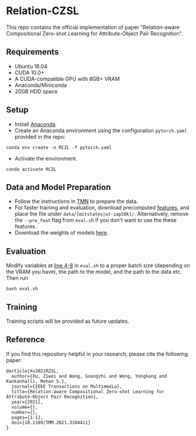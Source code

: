 # Relation-CZSL
This repo contains the official implementation of paper "Relation-aware Compositional Zero-shot Learning for Attribute-Object Pair Recognition".

## Requirements
- Ubuntu 18.04
- CUDA 10.0+
- A CUDA-compatible GPU with 8GB+ VRAM
- Anaconda/Miniconda
- 20GB HDD space

## Setup
- Install [Anaconda](https://www.anaconda.com/products/individual).
- Create an Anaconda environment using the configuration `pytorch.yaml` provided in the repo: 
```
conda env create -n RCZL -f pytorch.yaml
```
- Activate the environment.
```
conda activate RCZL
```

## Data and Model Preparation
- Follow the instructions in [TMN](https://github.com/facebookresearch/taskmodularnets#prerequisites) to prepare the data.
- For faster training and evaluation, download precomputed [features](https://drive.google.com/drive/folders/1w5yf8DPO-tAOSX3yAiXylH4qoaGgx8SC?usp=sharing), and place the file under `data/[mitstates|ut-zap50k]/`. Alternatively, remove the `--pre_feat` flag from `eval.sh` if you don't want to use the these features.
- Download the weights of models [here](https://drive.google.com/drive/folders/1aMN2rlf6LWujW3HVLgS_WE3z5hmcbnvD?usp=sharing).

## Evaluation
Modify variables at [line 4-8](https://github.com/daoyuan98/Relation-CZSL/blob/35a9a7b8ff8ab99658c56b152fb3391324a00a97/eval.sh#L4-L8) in `eval.sh` to a proper batch size (depending on the VRAM you have), the path to the model, and the path to the data etc.
Then run 
```
bash eval.sh
```

## Training
Training scripts will be provided as future updates.

## Reference
If you find this repository helpful in your research, please cite the following paper:
```
@article{Xu2021RZSL,
  author={Xu, Ziwei and Wang, Guangzhi and Wong, Yongkang and Kankanhalli, Mohan S.},
  journal={IEEE Transactions on Multimedia}, 
  title={Relation-aware Compositional Zero-shot Learning for Attribute-Object Pair Recognition}, 
  year={2021},
  volume={},
  number={},
  pages={1-1},
  doi={10.1109/TMM.2021.3104411}
}
```
